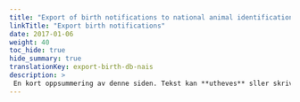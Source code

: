 ```yaml
---
title: "Export of birth notifications to national animal identification service"
linkTitle: "Export birth notifications"
date: 2017-01-06
weight: 40
toc_hide: true
hide_summary: true
translationKey: export-birth-db-nais
description: >
 En kort oppsummering av denne siden. Tekst kan **utheves** sller skrives i _kursiv_ og kan ha flere avsnitt.
---
```

